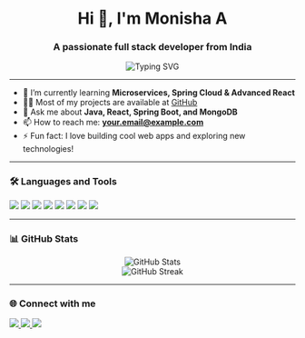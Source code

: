 <h1 align="center">Hi 👋, I'm Monisha A</h1>
<h3 align="center">A passionate full stack developer from India</h3>

<p align="center">
  <img src="https://readme-typing-svg.herokuapp.com?font=Fira+Code&size=22&pause=1000&center=true&vCenter=true&width=435&lines=Java+Full+Stack+Developer;Spring+Boot+%7C+React+%7C+MongoDB+%7C+Node.js;Web+Development+%7C+Frontend+%7C+Backend;Open+Source+Contributor" alt="Typing SVG" />
</p>

---

- 🌱 I’m currently learning **Microservices, Spring Cloud & Advanced React**
- 👩‍💻 Most of my projects are available at [GitHub](https://github.com/YOUR_USERNAME)
- 💬 Ask me about **Java, React, Spring Boot, and MongoDB**
- 📫 How to reach me: **your.email@example.com**
- ⚡ Fun fact: I love building cool web apps and exploring new technologies!

---

### 🛠️ Languages and Tools

<p align="left">
  <img src="https://img.shields.io/badge/Java-007396?style=for-the-badge&logo=java&logoColor=white"/>
  <img src="https://img.shields.io/badge/Spring%20Boot-6DB33F?style=for-the-badge&logo=spring-boot&logoColor=white"/>
  <img src="https://img.shields.io/badge/React-20232A?style=for-the-badge&logo=react&logoColor=61DAFB"/>
  <img src="https://img.shields.io/badge/Node.js-43853D?style=for-the-badge&logo=node.js&logoColor=white"/>
  <img src="https://img.shields.io/badge/MongoDB-4EA94B?style=for-the-badge&logo=mongodb&logoColor=white"/>
  <img src="https://img.shields.io/badge/GitHub-181717?style=for-the-badge&logo=github&logoColor=white"/>
  <img src="https://img.shields.io/badge/HTML5-E34F26?style=for-the-badge&logo=html5&logoColor=white"/>
  <img src="https://img.shields.io/badge/CSS3-1572B6?style=for-the-badge&logo=css3&logoColor=white"/>
</p>

---

### 📊 GitHub Stats

<p align="center">
  <img src="https://github-readme-stats.vercel.app/api?username=YOUR_USERNAME&show_icons=true&theme=radical" alt="GitHub Stats" />
  <br/>
  <img src="https://github-readme-streak-stats.herokuapp.com/?user=YOUR_USERNAME&theme=radical" alt="GitHub Streak"/>
</p>

---

### 🌐 Connect with me

<p align="left">
  <a href="https://www.linkedin.com/in/YOUR_LINKEDIN/" target="blank">
    <img src="https://img.shields.io/badge/LinkedIn-blue?style=for-the-badge&logo=linkedin&logoColor=white"/>
  </a>
  <a href="mailto:your.email@example.com">
    <img src="https://img.shields.io/badge/Gmail-red?style=for-the-badge&logo=gmail&logoColor=white"/>
  </a>
  <a href="https://github.com/YOUR_USERNAME">
    <img src="https://img.shields.io/badge/GitHub-black?style=for-the-badge&logo=github&logoColor=white"/>
  </a>
</p>
